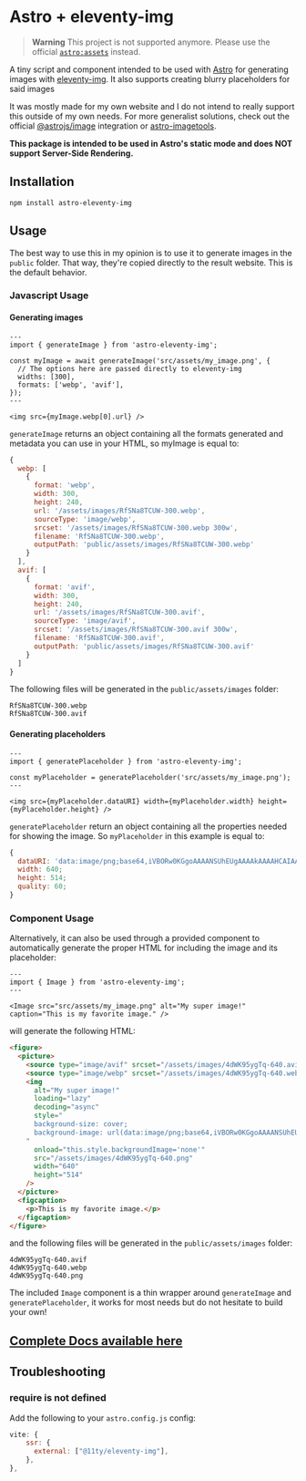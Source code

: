 # Astro + eleventy-img

> **Warning**
> This project is not supported anymore. Please use the official [`astro:assets`](https://docs.astro.build/en/guides/assets/) instead.

A tiny script and component intended to be used with [Astro](https://astro.build/) for generating images with [eleventy-img](https://github.com/11ty/eleventy-img). It also supports creating blurry placeholders for said images

It was mostly made for my own website and I do not intend to really support this outside of my own needs. For more generalist solutions, check out the official [@astrojs/image](https://docs.astro.build/en/guides/integrations-guide/image/) integration or [astro-imagetools](https://github.com/RafidMuhymin/astro-imagetools).

**This package is intended to be used in Astro's static mode and does NOT support Server-Side Rendering.**

## Installation

```shell
npm install astro-eleventy-img
```

## Usage

The best way to use this in my opinion is to use it to generate images in the `public` folder. That way, they're copied directly to the result website. This is the default behavior.

### Javascript Usage

#### Generating images

```astro
---
import { generateImage } from 'astro-eleventy-img';

const myImage = await generateImage('src/assets/my_image.png', {
  // The options here are passed directly to eleventy-img
  widths: [300],
  formats: ['webp', 'avif'],
});
---

<img src={myImage.webp[0].url} />
```

`generateImage` returns an object containing all the formats generated and metadata you can use in your HTML, so myImage is equal to:

```js
{
  webp: [
    {
      format: 'webp',
      width: 300,
      height: 240,
      url: '/assets/images/RfSNa8TCUW-300.webp',
      sourceType: 'image/webp',
      srcset: '/assets/images/RfSNa8TCUW-300.webp 300w',
      filename: 'RfSNa8TCUW-300.webp',
      outputPath: 'public/assets/images/RfSNa8TCUW-300.webp'
    }
  ],
  avif: [
    {
      format: 'avif',
      width: 300,
      height: 240,
      url: '/assets/images/RfSNa8TCUW-300.avif',
      sourceType: 'image/avif',
      srcset: '/assets/images/RfSNa8TCUW-300.avif 300w',
      filename: 'RfSNa8TCUW-300.avif',
      outputPath: 'public/assets/images/RfSNa8TCUW-300.avif'
    }
  ]
}
```

The following files will be generated in the `public/assets/images` folder:

```shell
RfSNa8TCUW-300.webp
RfSNa8TCUW-300.avif
```

#### Generating placeholders

```astro
---
import { generatePlaceholder } from 'astro-eleventy-img';

const myPlaceholder = generatePlaceholder('src/assets/my_image.png');
---

<img src={myPlaceholder.dataURI} width={myPlaceholder.width} height={myPlaceholder.height} />
```

`generatePlaceholder` return an object containing all the properties needed for showing the image. So `myPlaceholder` in this example is equal to:

```js
{
  dataURI: 'data:image/png;base64,iVBORw0KGgoAAAANSUhEUgAAAAkAAAAHCAIAAABV+fA3AAAACXBIWXMAAAsTAAALEwEAmpwYAAAAz0lEQVQImQHEADv/AJ7Ho7PYwTt5UhdkNjmLSUOPUCB4MSFzMkGMNACixqksb04WUy4wdz9cnFxPnksbaS0HTCo3hDUAnLmcRnFLQ289ZpZXn7Z9MpA+OYU9EFstVZpHAJ3GaqnPbJXFW5iyZNzLqZWvco+9YHeqVlKXSACu1myt13Cc1GW6ynnFrIjK4ouSzFZ/vlNsskgAytqD1d6Q3+Kevsl/xb951+OXyt6FstVytNRzAIS0S4i2S5u8TK3NXrPOZ57CYqLGXWiqOoi4Rz9UYMGpm241AAAAAElFTkSuQmCC';
  width: 640;
  height: 514;
  quality: 60;
}
```

### Component Usage

Alternatively, it can also be used through a provided component to automatically generate the proper HTML for including the image and its placeholder:

```astro
---
import { Image } from 'astro-eleventy-img';
---

<Image src="src/assets/my_image.png" alt="My super image!" caption="This is my favorite image." />
```

will generate the following HTML:

```html
<figure>
  <picture>
    <source type="image/avif" srcset="/assets/images/4dWK95ygTq-640.avif 640w" />
    <source type="image/webp" srcset="/assets/images/4dWK95ygTq-640.webp 640w" />
    <img
      alt="My super image!"
      loading="lazy"
      decoding="async"
      style="
      background-size: cover;
      background-image: url(data:image/png;base64,iVBORw0KGgoAAAANSUhEUgAAAAkAAAAHCAIAAABV+fA3AAAACXBIWXMAAAsTAAALEwEAmpwYAAAAz0lEQVQImQHEADv/AJ7Ho7PYwTt5UhdkNjmLSUOPUCB4MSFzMkGMNACixqksb04WUy4wdz9cnFxPnksbaS0HTCo3hDUAnLmcRnFLQ289ZpZXn7Z9MpA+OYU9EFstVZpHAJ3GaqnPbJXFW5iyZNzLqZWvco+9YHeqVlKXSACu1myt13Cc1GW6ynnFrIjK4ouSzFZ/vlNsskgAytqD1d6Q3+Kevsl/xb951+OXyt6FstVytNRzAIS0S4i2S5u8TK3NXrPOZ57CYqLGXWiqOoi4Rz9UYMGpm241AAAAAElFTkSuQmCC);
    "
      onload="this.style.backgroundImage='none'"
      src="/assets/images/4dWK95ygTq-640.png"
      width="640"
      height="514"
    />
  </picture>
  <figcaption>
    <p>This is my favorite image.</p>
  </figcaption>
</figure>
```

and the following files will be generated in the `public/assets/images` folder:

```shell
4dWK95ygTq-640.avif
4dWK95ygTq-640.webp
4dWK95ygTq-640.png
```

The included `Image` component is a thin wrapper around `generateImage` and `generatePlaceholder`, it works for most needs but do not hesitate to build your own!

## [Complete Docs available here](./Docs.md)

## Troubleshooting

### require is not defined

Add the following to your `astro.config.js` config:

```js
vite: {
    ssr: {
      external: ["@11ty/eleventy-img"],
    },
},
```
